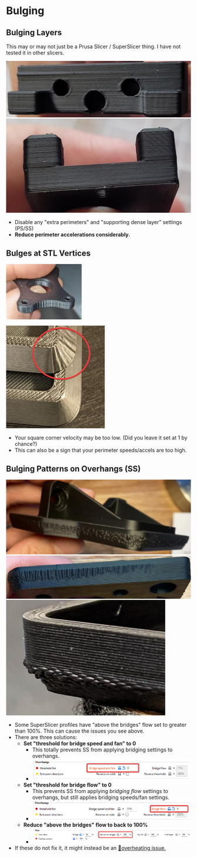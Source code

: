 # Bulging

## Bulging Layers

This may or may not just be a Prusa Slicer / SuperSlicer thing. I have not tested it in other slicers. 

![](/images/troubleshooting/Bulging.png) 
![](/images/troubleshooting/Bulging2.png) 

- Disable any "extra perimeters" and "supporting dense layer" settings (PS/SS)
- **Reduce perimeter accelerations considerably.**
## Bulges at STL Vertices
![](/images/troubleshooting/Vertex-Bulges.png)

![](/images/troubleshooting/Vertex-Bulges-2.png) 
- Your square corner velocity may be too low. (Did you leave it set at 1 by chance?)
- This can also be a sign that your perimeter speeds/accels are too high.
## Bulging Patterns on Overhangs (SS)
![](/images/troubleshooting/AboveBridgeFlow-1.png)
![](/images/troubleshooting/AboveBridgeFlow-2.png)
![](/images/troubleshooting/AboveBridgeFlow-3.png)

- Some SuperSlicer profiles have "above the bridges" flow set to greater than 100%. This can cause the issues you see above. 
- There are three solutions:
    - **Set "threshold for bridge speed and fan" to 0**
        - This totally prevents SS from applying bridging settings to overhangs.
        - ![](/images/troubleshooting/AboveBridgeFlow-DisableOverhang.png)
    - **Set "threshold for bridge flow" to 0**
        - This prevents SS from applying *bridging flow* settings to overhangs, but still applies bridging speeds/fan settings.
        - ![](/images/troubleshooting/AboveBridgeFlow-DisableOverhangFlow.png)
    - **Reduce "above the bridges" flow to back to 100%**
        - ![](/images/troubleshooting/AboveBridgeFlow-Reset.png)
- If these do not fix it, it might instead be an [:page_facing_up:overheating issue.](/articles/cooling_and_layer_times.md)